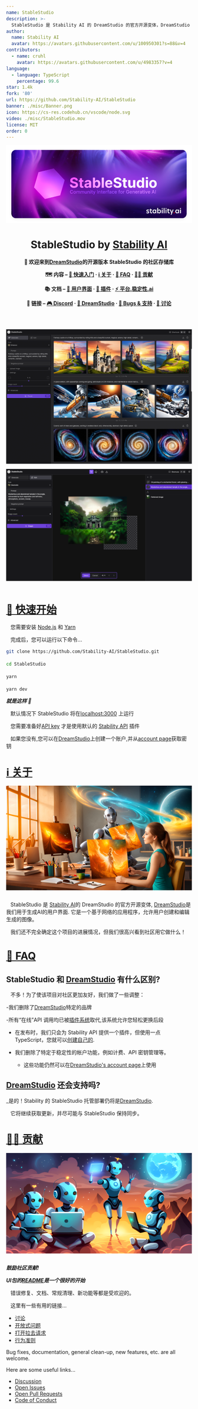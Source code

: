 ```yaml
---
name: StableStudio
description: >-
  StableStudio 是 Stability AI 的 DreamStudio 的官方开源变体，DreamStudio 是我们用于生成 AI 的用户界面。它是一个基于网络的应用程序，允许用户创建和编辑生成的图像。我们还不完全确定这个项目的进展情况，但我们很高兴看到社区用它做什么！
author:
  name: Stability AI
  avatar: https://avatars.githubusercontent.com/u/100950301?s=88&v=4
contributors:
  - name: cruhl
    avatar: https://avatars.githubusercontent.com/u/4983357?v=4
language:
  - language: TypeScript
    percentage: 99.6
star: 1.4k
fork: '80'
url: https://github.com/Stability-AI/StableStudio
banner: ./misc/Banner.png
icon: https://cs-res.codehub.cn/vscode/node.svg
video: ./misc/StableStudio.mov
license: MIT
order: 0
---
```


<div align="center">

![StableStudio](./misc/Banner.png)

# StableStudio by [Stability AI](https://stability.ai/)

**👋 欢迎来到[DreamStudio](https://www.dreamstudio.ai)的开源版本 StableStudio 的社区存储库**

**🗺 内容 – [🚀 快速入门](#quick-start) · [ℹ️ 关于](#about) · [🙋 FAQ](#faq) · [🧑‍💻 贡献](#contributing)**

**📚 文档 – [🎨 用户界面](./packages/stablestudio-ui/README.md) · [🔌 插件](./packages/stablestudio-plugin/README.md) · <a href="https://platform.stability.ai" target="_blank">⚡️ 平台.稳定性.ai</a>**

**🔗 链接 – <a href="https://discord.com/channels/1002292111942635562/1108055793674227782" target="_blank">🎮 Discord</a> · <a href="https://dreamstudio.ai" target="_blank">🌈 DreamStudio</a> · <a href="https://github.com/Stability-AI/StableStudio/issues">🛟 Bugs & 支持</a> · <a href="https://github.com/Stability-AI/StableStudio/discussions">💬 讨论</a>**

</div>

<div align="center" style="display: flex; flex-wrap: wrap; justify-content: center; align-items: center; gap: 1em; margin: 4em 0;">
  <img src="./misc/GenerateScreenshot.png" style="width: 400px; max-width: 600px; flex-grow: 1;" />
  <img src="./misc/EditScreenshot.png" style="width: 400px; max-width: 600px; flex-grow: 1;" />
</div>

# <a id="quick-start" href="#quick-start">🚀 快速开始</a>

&nbsp; &nbsp;您需要安装 [Node.js](https://nodejs.org/en/) 和 [Yarn](https://yarnpkg.com/) 

&nbsp; &nbsp;完成后，您可以运行以下命令...

```bash
git clone https://github.com/Stability-AI/StableStudio.git

cd StableStudio

yarn

yarn dev
```

_**就是这样 🎉**_

&nbsp; &nbsp;默认情况下 StableStudio 将在[localhost:3000](http://localhost:3000) 上运行

&nbsp; &nbsp;您需要准备好[API key](https://platform.stability.ai/docs/getting-started/authentication) 才是使用默认的 [Stability API](https://platform.stability.ai/docs/getting-started) 插件

&nbsp; &nbsp;如果您没有,您可以在[DreamStudio](https://dreamstudio.ai)上创建一个账户,并从[account page](https://dreamstudio.ai/account)获取密钥

# <a id="about" href="#about">ℹ️ 关于</a>

<div style="display: flex; justify-content: center; align-items: center; gap: 1em; margin: 0 0 2em 0;">
  <img src="./misc/PainterWithRobot.png" style="flex-grow: 1; flex-shrink: 1;" />
</div>

&nbsp; &nbsp;StableStudio 是 [Stability AI](https://stability.ai)的 DreamStudio 的官方开源变体, [DreamStudio](https://www.dreamstudio.ai)是我们用于生成AI的用户界面.
它是一个基于网络的应用程序，允许用户创建和编辑生成的图像。

&nbsp; &nbsp;我们还不完全确定这个项目的进展情况，但我们很高兴看到社区用它做什么！

# <a id="faq" href="#faq">🙋 FAQ</a>

## StableStudio 和 [DreamStudio](https://dreamstudio.ai) 有什么区别?

&nbsp; &nbsp;不多！为了使该项目对社区更加友好，我们做了一些调整：

-我们删除了[DreamStudio](https://dreamstudio.ai)特定的品牌

-所有“在线”API 调用均已被[插件系统](./packages/stablestudio-plugin/README.md)取代,该系统允许您轻松更换后段

  - 在发布时，我们只会为 Stability API 提供一个插件，但使用一点 TypeScript，您就可以[创建自己的](./packages/stablestudio-plugin/README.md).

- 我们删除了特定于稳定性的帐户功能，例如计费、API 密钥管理等。

  - 这些功能仍然可以在[DreamStudio's account page](https://dreamstudio.ai/account)上使用

## [DreamStudio](https://dreamstudio.ai) 还会支持吗?

_是的！Stability 的 StableStudio 托管部署仍将是[DreamStudio](https://dreamstudio.ai).

&nbsp; &nbsp;它将继续获取更新，并尽可能与 StableStudio 保持同步。

# <a id="contributing" href="#contributing">🧑‍💻 贡献</a>

<div style="display: flex; justify-content: center; align-items: center; gap: 1em; margin: 0 0 2em 0;">
  <img src="./misc/ProgrammingRobots.png" style="flex-grow: 1; flex-shrink: 1;" />
</div>

_**鼓励社区贡献!**_

_**UI包的[README](./packages/stablestudio-ui/README.md)是一个很好的开始**_

&nbsp; &nbsp;错误修复、文档、常规清理、新功能等都是受欢迎的。

&nbsp; &nbsp;这里有一些有用的链接...
- [讨论](https://github.com/Stability-AI/StableStudio/discussions)
- [开放式问题](https://github.com/Stability-AI/StableStudio/issues)
- [打开拉去请求](https://github.com/Stability-AI/StableStudio/pulls)
- [行为准则](./CODE_OF_CONDUCT.md)

Bug fixes, documentation, general clean-up, new features, etc. are all welcome.

Here are some useful links...

- [Discussion](https://github.com/Stability-AI/StableStudio/discussions)
- [Open Issues](https://github.com/Stability-AI/StableStudio/issues)
- [Open Pull Requests](https://github.com/Stability-AI/StableStudio/pulls)
- [Code of Conduct](./CODE_OF_CONDUCT.md)
